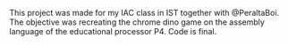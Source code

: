 This project was made for my IAC class in IST together with @PeraltaBoi. The objective was recreating the chrome dino game on the assembly language of the educational processor P4. Code is final.
